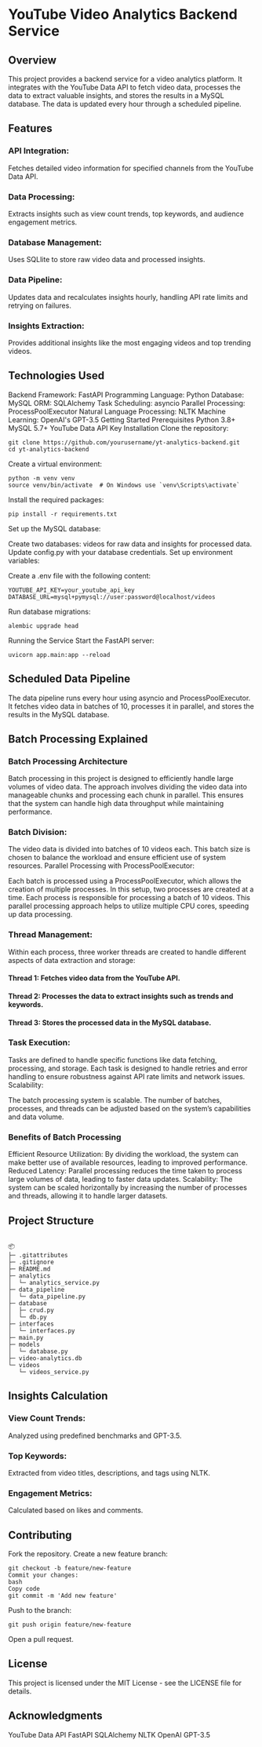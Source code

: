 # YouTube Video Analytics Backend Service
## Overview
This project provides a backend service for a video analytics platform. It integrates with the YouTube Data API to fetch video data, processes the data to extract valuable insights, and stores the results in a MySQL database. The data is updated every hour through a scheduled pipeline.

## Features
### API Integration: 
Fetches detailed video information for specified channels from the YouTube Data API.
### Data Processing: 
Extracts insights such as view count trends, top keywords, and audience engagement metrics.
### Database Management: 
Uses SQLlite to store raw video data and processed insights.
### Data Pipeline: 
Updates data and recalculates insights hourly, handling API rate limits and retrying on failures.
### Insights Extraction: 
Provides additional insights like the most engaging videos and top trending videos.
## Technologies Used
Backend Framework: FastAPI
Programming Language: Python
Database: MySQL
ORM: SQLAlchemy
Task Scheduling: asyncio
Parallel Processing: ProcessPoolExecutor
Natural Language Processing: NLTK
Machine Learning: OpenAI's GPT-3.5
Getting Started
Prerequisites
Python 3.8+
MySQL 5.7+
YouTube Data API Key
Installation
Clone the repository:

```
git clone https://github.com/yourusername/yt-analytics-backend.git
cd yt-analytics-backend
```
Create a virtual environment:

```
python -m venv venv
source venv/bin/activate  # On Windows use `venv\Scripts\activate`
```
Install the required packages:

```
pip install -r requirements.txt
```
Set up the MySQL database:

Create two databases: videos for raw data and insights for processed data.
Update config.py with your database credentials.
Set up environment variables:

Create a .env file with the following content:
```
YOUTUBE_API_KEY=your_youtube_api_key
DATABASE_URL=mysql+pymysql://user:password@localhost/videos
```
Run database migrations:

```
alembic upgrade head
```
Running the Service
Start the FastAPI server:

```
uvicorn app.main:app --reload
```

## Scheduled Data Pipeline
The data pipeline runs every hour using asyncio and ProcessPoolExecutor. It fetches video data in batches of 10, processes it in parallel, and stores the results in the MySQL database.
## Batch Processing Explained
### Batch Processing Architecture
Batch processing in this project is designed to efficiently handle large volumes of video data. The approach involves dividing the video data into manageable chunks and processing each chunk in parallel. This ensures that the system can handle high data throughput while maintaining performance.

### Batch Division:

The video data is divided into batches of 10 videos each. This batch size is chosen to balance the workload and ensure efficient use of system resources.
Parallel Processing with ProcessPoolExecutor:

Each batch is processed using a ProcessPoolExecutor, which allows the creation of multiple processes. In this setup, two processes are created at a time.
Each process is responsible for processing a batch of 10 videos. This parallel processing approach helps to utilize multiple CPU cores, speeding up data processing.
### Thread Management:

Within each process, three worker threads are created to handle different aspects of data extraction and storage:
#### Thread 1: Fetches video data from the YouTube API.
#### Thread 2: Processes the data to extract insights such as trends and keywords.
#### Thread 3: Stores the processed data in the MySQL database.
### Task Execution:

Tasks are defined to handle specific functions like data fetching, processing, and storage.
Each task is designed to handle retries and error handling to ensure robustness against API rate limits and network issues.
Scalability:

The batch processing system is scalable. The number of batches, processes, and threads can be adjusted based on the system’s capabilities and data volume.
### Benefits of Batch Processing
Efficient Resource Utilization: By dividing the workload, the system can make better use of available resources, leading to improved performance.
Reduced Latency: Parallel processing reduces the time taken to process large volumes of data, leading to faster data updates.
Scalability: The system can be scaled horizontally by increasing the number of processes and threads, allowing it to handle larger datasets.
## Project Structure
```

📦 
├─ .gitattributes
├─ .gitignore
├─ README.md
├─ analytics
│  └─ analytics_service.py
├─ data_pipeline
│  └─ data_pipeline.py
├─ database
│  ├─ crud.py
│  └─ db.py
├─ interfaces
│  └─ interfaces.py
├─ main.py
├─ models
│  └─ database.py
├─ video-analytics.db
└─ videos
   └─ videos_service.py

```

## Insights Calculation
### View Count Trends: 
Analyzed using predefined benchmarks and GPT-3.5.
### Top Keywords: 
Extracted from video titles, descriptions, and tags using NLTK.
### Engagement Metrics: 
Calculated based on likes and comments.
## Contributing
Fork the repository.
Create a new feature branch:
```
git checkout -b feature/new-feature
Commit your changes:
bash
Copy code
git commit -m 'Add new feature'
```
Push to the branch:
```
git push origin feature/new-feature
```
Open a pull request.
## License
This project is licensed under the MIT License - see the LICENSE file for details.

## Acknowledgments
YouTube Data API
FastAPI
SQLAlchemy
NLTK
OpenAI GPT-3.5
 
